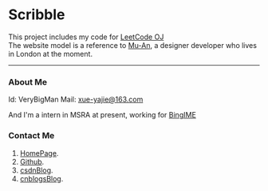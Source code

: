 Scribble
========

This project includes my code for [LeetCode OJ](https://oj.leetcode.com/problems/)
<br />
The website model is a reference to [Mu-An](http://muan.co), a designer developer who lives in London at the moment.



---
### About Me

Id: VeryBigMan
Mail: xue-yajie@163.com

And I'm a intern in MSRA at present, working for [BingIME](http://bing.msn.cn/pinyin/android/)

### Contact Me

1. [HomePage](http://oldoldb.com).
2. [Github](https://github.com/oldoldb).
3. [csdnBlog](http://blog.csdn.net/oldoldb).
4. [cnblogsBlog](http://www.cnblogs.com/oldoldb).

